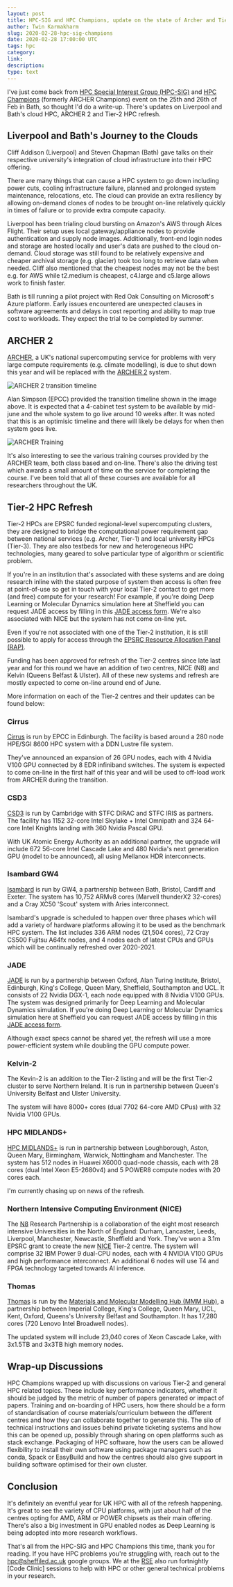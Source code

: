 ```yaml
---
layout: post
title: HPC-SIG and HPC Champions, update on the state of Archer and Tier-2 HPCs
author: Twin Karmakharm
slug: 2020-02-28-hpc-sig-champions
date: 2020-02-28 17:00:00 UTC
tags: hpc
category:
link:
description:
type: text
---
```


I've just come back from [HPC Special Interest Group (HPC-SIG)][hpc-sig] and [HPC Champions][hpc-champions] (formerly ARCHER Champions) event on the 
25th and 26th of Feb in Bath, so thought I'd do a write-up. There's updates on Liverpool and Bath's cloud HPC, ARCHER 2 and Tier-2 HPC refresh.

 
## Liverpool and Bath's Journey to the Clouds
Cliff Addison (Liverpool) and Steven Chapman (Bath) gave talks on their respective university's integration of cloud infrastructure 
into their HPC offering. 

There are many things that can cause a HPC system to go down including power cuts, cooling infrastructure failure, 
planned and prolonged system maintenance, relocations, etc. The cloud can provide an extra resiliency by allowing on-demand clones of
nodes to be brought on-line relatively quickly in times of failure or to provide extra compute capacity. 

Liverpool has been trialing cloud bursting on Amazon's AWS through Alces Flight. Their setup uses local gateway/appliance 
nodes to provide authentication and supply node images. Additionally, front-end login nodes and storage are hosted locally 
and user's data are pushed to the cloud on-demand. Cloud storage was still found to be relatively expensive and cheaper archival storage (e.g. glacier)
took too long to retrieve data when needed. Cliff also mentioned that the cheapest nodes may not be the best e.g. for AWS while t2.medium is cheapest, 
c4.large and c5.large allows work to finish faster.

Bath is till running a pilot project with Red Oak Consulting on Microsoft's Azure platform. Early issues encountered are unexpected 
clauses in software agreements and delays in cost reporting and ability to map true cost to workloads. They expect the trial to be completed by summer.
 

## ARCHER 2
[ARCHER][archer], a UK's national supercomputing service for problems with very large compute requirements (e.g. climate modelling),
is due to shut down this year and will be replaced with the [ARCHER 2][archer2-news] system.

![ARCHER 2 transition timeline](/assets/images/2020-02-28-hpc-sig-champions/archer-2-transition-timeline.jpg)

Alan Simpson (EPCC) provided the transition timeline shown in the image above. It is expected that a 4-cabinet test system to be available by mid-june and the whole system to go
live around 10 weeks after. It was noted that this is an optimisic timeline and there will likely be delays for when then system goes live.

![ARCHER Training](/assets/images/2020-02-28-hpc-sig-champions/archer-training.jpg)

It's also interesting to see the various training courses provided by the ARCHER team, both class based and on-line. There's also the driving test which 
awards a small amount of time on the service for completing the course. I've been told that all of these courses are available for all researchers 
throughout the UK.



## Tier-2 HPC Refresh
Tier-2 HPCs are EPSRC funded regional-level supercomputing clusters, they are designed to bridge the computational power requirement gap 
between national services (e.g. Archer, Tier-1) and local university HPCs (Tier-3). They are also testbeds for new and 
heterogeneous HPC technologies, many geared to solve particular type of algorithm or scientific problem.

If you're in an institution that's associated with these systems and are doing research inline with 
the stated purpose of system then access is often free at point-of-use so get in touch with your local Tier-2 contact 
to get more (and free) compute for your research! For example, if you're doing Deep Learning or Molecular Dynamics simulation here at Sheffield you can 
request JADE access by filling in this [JADE access form][jade-access-form]. We're also associated with NICE but the system
has not come on-line yet.

Even if you're not associated with one of the Tier-2 institution, it is still possible to apply for access through the [EPSRC Resource Allocation Panel (RAP)][tier2-rap].

Funding has been approved for refresh of the Tier-2 centres since late last year and for this round we have an addition of 
two centres, NICE (N8) and Kelvin (Queens Belfast & Ulster). All of these new systems and refresh are mostly expected to
come on-line around end of June.

More information on each of the Tier-2 centres and their updates can be found below:

### Cirrus
[Cirrus][cirrus] is run by EPCC in Edinburgh. The facility is based around a 280 node HPE/SGI 8600 HPC system with a DDN Lustre file system.

They've announced an expansion of 26 GPU nodes, each with 4 Nvidia V100 GPU connected by 8 EDR infiniband switches. The system is expected to come 
on-line in the first half of this year and will be used to off-load work from ARCHER during the transition. 

### CSD3
[CSD3][csd3] is run by Cambridge with STFC DiRAC and STFC IRIS as partners. The facility has 1152 32-core Intel Skylake + Intel Omnipath and 324 64-core Intel Knights landing with 360 Nvidia Pascal GPU. 

With UK Atomic Energy Authority as an additional partner, the upgrade will include 672 56-core Intel Cascade Lake and 480 Nvidia's next generation GPU (model to be announced), all using Mellanox HDR interconnects.

### Isambard GW4
[Isambard][isambard] is run by GW4, a partnership between Bath, Bristol, Cardiff and Exeter. The system has 10,752 ARMv8 cores (Marvell thunderX2 32-cores) and a Cray XC50 'Scout' system with Aries interconnect.

Isambard's upgrade is scheduled to happen over three phases which will add a variety of hardware platforms allowing it to be used as the benchmark HPC system. The list includes 336 ARM nodes (21,504 cores), 
72 Cray CS500 Fujitsu A64fx nodes, and 4 nodes each of latest CPUs and GPUs which will be continually refreshed over 2020-2021.


### JADE
[JADE][jade] is run by a partnership between Oxford, Alan Turing Institute, Bristol, Edinburgh, King's College, Queen Mary, Sheffield, Southampton and UCL. It consists of 22 Nvidia DGX-1, each node equipped with 8 Nvidia V100 GPUs. 
The system was designed primarily for Deep Learning and Molecular Dynamics simulation. If you're doing Deep Learning or Molecular Dynamics simulation here at Sheffield 
you can request JADE access by filling in this [JADE access form][jade-access-form].

Although exact specs cannot be shared yet, the refresh will use a more power-efficient system while doubling the GPU compute power.  

### Kelvin-2
The Kevin-2 is an addition to the Tier-2 listing and will be the first Tier-2 cluster to serve Northern Ireland. It is run in partnership between Queen's University Belfast and Ulster University.

The system will have 8000+ cores (dual 7702 64-core AMD CPus) with 32 Nvidia V100 GPUs.

### HPC MIDLANDS+
[HPC MIDLANDS+][midland-plus] is run in partnership between Loughborough, Aston, Queen Mary, Birmingham, Warwick, Nottingham and Manchester. 
The system has 512 nodes in Huawei X6000 quad-node chassis, each with 28 cores (dual Intel Xeon E5-2680v4) and 5 POWER8 compute nodes with 20 cores each.

I'm currently chasing up on news of the refresh.

### Northern Intensive Computing Environment (NICE)
The [N8][n8cir] Research Partnership is a collaboration of the eight most research intensive Universities in the North of England: 
Durham, Lancaster, Leeds, Liverpool, Manchester, Newcastle, Sheffield and York. They've won a 3.1m EPSRC grant to create the new [NICE][nice] Tier-2 centre.
The system will comprise 32 IBM Power 9 dual-CPU nodes, each with 4 NVIDIA V100 GPUs and high performance interconnect. 
An additional 6 nodes will use T4 and FPGA technology targeted towards AI inference.


 
### Thomas 
[Thomas][thomas] is run by the [Materials and Molecular Modelling Hub (MMM Hub)][mmmhub], a partnership between Imperial College, 
King's College, Queen Mary, UCL, Kent, Oxford, Queens's University Belfast and Southampton. It has 17,280 cores (720 Lenovo Intel Broadwell nodes).

The updated system will include 23,040 cores of Xeon Cascade Lake, with 3x1.5TB and 3x3TB high memory nodes.


## Wrap-up Discussions
HPC Champions wrapped up with discussions on various Tier-2 and general HPC related topics. These include key performance indicators, 
whether it should be judged by the metric of number of papers generated or impact of papers. Training and on-boarding of HPC users, how there
should be a form of standardisation of course materials/curriculum between the different centres and how they can collaborate together to generate this.
The silo of technical instructions and issues behind private ticketing systems and how this can be opened up, possibly through sharing on 
open platforms such as stack exchange. Packaging of HPC software, how the users can be allowed flexibility to install their own software using
package managers such as conda, Spack or EasyBuild and how the centres should also give support in building software optimised for their own cluster.

## Conclusion 
It's definitely an eventful year for UK HPC with all of the refresh happening. It's great to see the variety of CPU platforms, with just about half 
of the centres opting for AMD, ARM or POWER chipsets as their main offering. There's also a big investment in GPU enabled nodes as Deep Learning is
being adopted into more research workflows.  

That's all from the HPC-SIG and HPC Champions this time, thank you for reading. If you have HPC problems you're struggling with, reach out to 
the hpc@sheffiled.ac.uk google groups. We at the [RSE][rse] also run fortnightly [Code Clinic] sessions to help with HPC or other general technical problems in your research.  


[tier2-rap]: https://epsrc.ukri.org/funding/calls/rapopenaccesstier2autumn2019/
[archer]: https://www.archer.ac.uk/
[archer2-news]: https://www.archer.ac.uk/about-archer/news-events/archer2.php
[hpc-sig]: https://hpc-sig.org.uk/
[hpc-champions]: https://www.archer.ac.uk/community/champions/
[cirrus]: http://www.cirrus.ac.uk/
[csd3]: https://www.hpc.cam.ac.uk/high-performance-computing
[isambard]: https://gw4.ac.uk/isambard/
[jade]: https://www.jade.ac.uk
[kelvin]: https://www.qub.ac.uk/directorates/InformationServices/Services/HighPerformanceComputing/
[nice]: https://n8cir.org.uk/news/northern-intensive-computing-environment/
[n8cir]: https://n8cir.org.uk/
[mmmhub]: https://mmmhub.ac.uk
[thomas]: https://mmmhub.ac.uk/thomas
[jade-access-form]: https://docs.google.com/forms/d/e/1FAIpQLSdZw561JxALOt7wOpBN5uu-KJUxDqYJ0iK7YGiY2Rh_et5gmg/viewform
[midland-plus]: http://www.hpc-midlands.ac.uk/
[rse]: https://rse.shef.ac.uk/
[code-clinic]: https://rse.shef.ac.uk/support/code-clinic/

